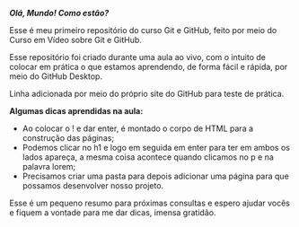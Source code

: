 _**Olá, Mundo! Como estão?**_

Esse é meu primeiro repositório do curso Git e GitHub, feito por meio do Curso em Vídeo sobre Git e GitHub.

Esse repositório foi criado durante uma aula ao vivo, com o intuito de colocar em prática o que estamos aprendendo, de forma fácil e rápida, por meio do GitHub Desktop.

Linha adicionada por meio do próprio site do GitHub para teste de prática.


**Algumas dicas aprendidas na aula:**
* Ao colocar o ! e dar enter, é montado o corpo de HTML para a construção das páginas;
* Podemos clicar no h1 e logo em seguida em enter para ter em ambos os lados apareça, a mesma coisa acontece quando clicamos no p e na palavra lorem;
* Precisamos criar uma pasta para depois adicionar uma página para que possamos desenvolver nosso projeto.

Esse é um pequeno resumo para próximas consultas e espero ajudar vocês e fiquem a vontade para me dar dicas, imensa gratidão.
